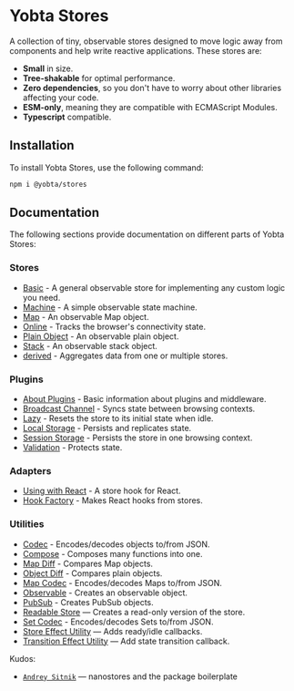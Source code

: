 # Yobta Stores

A collection of tiny, observable stores designed to move logic away from components and help write reactive applications. These stores are:

- **Small** in size.
- **Tree-shakable** for optimal performance.
- **Zero dependencies**, so you don't have to worry about other libraries affecting your code.
- **ESM-only**, meaning they are compatible with ECMAScript Modules.
- **Typescript** compatible.

## Installation

To install Yobta Stores, use the following command:

```bash
npm i @yobta/stores
```

## Documentation

The following sections provide documentation on different parts of Yobta Stores:

### Stores

- [Basic](src/stores/storeYobta/index.md) - A general observable store for implementing any custom logic you need.
- [Machine](src/stores/machineYobta/index.md) - A simple observable state machine.
- [Map](src/stores/mapYobta/index.md) - An observable Map object.
- [Online](src/stores/onlineYobta/index.md) - Tracks the browser's connectivity state.
- [Plain Object](src/stores/plainObjectYobta/index.md) - An observable plain object.
- [Stack](src/stores/stackYobta/index.md) - An observable stack object.
- [derived](src/stores/derivedYobta/index.md) - Aggregates data from one or multiple stores.

### Plugins

- [About Plugins](src/plugins/index.md) - Basic information about plugins and middleware.
- [Broadcast Channel](src/plugins/broadcastChannelPluginYobta/index.md) - Syncs state between browsing contexts.
- [Lazy](src/plugins/lazyPluginYobta/index.md) - Resets the store to its initial state when idle.
- [Local Storage](src/plugins/localStoragePluginYobta/index.md) - Persists and replicates state.
- [Session Storage](src/plugins/sessionStoragePluginYobta/index.md) - Persists the store in one browsing context.
- [Validation](src/plugins/validationPluginYobta/index.md) - Protects state.

### Adapters

- [Using with React](src/adapters/react/useYobta/index.md) - A store hook for React.
- [Hook Factory](src/adapters/react/hookYobta/index.md) - Makes React hooks from stores.

### Utilities

- [Codec](src/util/codecYobta/index.md) - Encodes/decodes objects to/from JSON.
- [Compose](src/util/composeYobta/index.md) - Composes many functions into one.
- [Map Diff](src/util/diffMapYobta/index.md) - Compares Map objects.
- [Object Diff](src/util/diffObjectYobta/index.md) - Compares plain objects.
- [Map Codec](src/util/mapCodecYobta/index.md) - Encodes/decodes Maps to/from JSON.
- [Observable](src/util/observableYobta/ind) - Creates an observable object.
- [PubSub](src/util/pubSubYobta/index.md) - Creates PubSub objects.
- [Readable Store](src/util/readableYobta/index.md) — Creates a read-only version of the store.
- [Set Codec](src/util/setCodecYobta/index.md) - Encodes/decodes Sets to/from JSON.
- [Store Effect Utility](src/util/storeEffectYobta/index.md) — Adds ready/idle callbacks.
- [Transition Effect Utility](src/util/transitionEffectYobta/index.md) — Add state transition callback.

Kudos:

- [`Andrey Sitnik`] — nanostores and the package boilerplate

[`andrey sitnik`]: https://sitnik.ru
